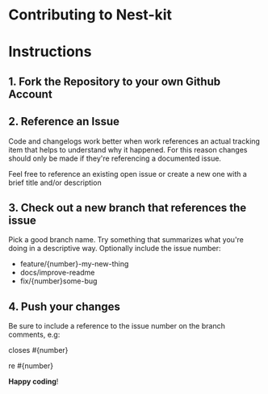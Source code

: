 # Contributing to Nest-kit


# Instructions

## 1. Fork the Repository to your own Github Account

## 2. Reference an Issue

Code and changelogs work better when work references an actual tracking item that helps to understand why it happened. For this reason changes should only be made if they're referencing a documented issue.

Feel free to reference an existing open issue or create a new one with a brief title and/or description


## 3. Check out a new branch that references the issue

Pick a good branch name. Try something that summarizes what you're doing in a descriptive way. Optionally include the issue number:

* feature/{number}-my-new-thing
* docs/improve-readme
* fix/{number}some-bug


## 4. Push your changes

Be sure to include a reference to the issue number on the branch comments, e.g:

closes #{number}

re #{number}

**Happy coding**!